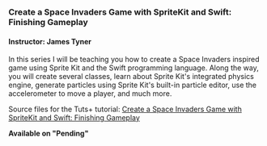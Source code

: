### Create a Space Invaders Game with SpriteKit and Swift: Finishing Gameplay
#### Instructor: James Tyner

In this series I will be teaching you how to create a Space Invaders inspired game using Sprite Kit and the Swift programming language. Along the way, you will create several classes, learn about Sprite Kit's integrated physics engine, generate particles using Sprite Kit's built-in particle editor, use the accelerometer to move a player, and much more.

Source files for the Tuts+ tutorial: [Create a Space Invaders Game with SpriteKit and Swift: Finishing Gameplay
](http://code.tutsplus.com/tutorials/create-a-space-invaders-game-with-spritekit-and-swift-finishing-gameplay--cms-23381)

**Available on "Pending"**